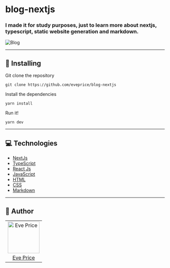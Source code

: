 # blog-nextjs

### I made it for study purposes, just to learn more about nextjs, typescript, static website generation and markdown.

![Blog](https://github.com/eveprice/blog-nextjs/blob/main/Animation.gif)

---

## 💾 Installing 

Git clone the repository

```
git clone https://github.com/eveprice/blog-nextjs
```

Install the dependencies

```
yarn install
```
    
Run it!
```
yarn dev
```
---

## 💻 Technologies

- [NextJs](https://nextjs.org)
- [TypeScript](https://www.typescriptlang.org)
- [React Js](https://developer.mozilla.org/en-US/docs/Web/API/Fetch_API)
- [JavaScript](https://www.javascript.com/)
- [HTML](https://html.spec.whatwg.org/multipage/)
- [CSS](https://devdocs.io/css/)
- [Markdown](https://daringfireball.net/projects/markdown/)

---

## 📖 Author
<table>
  <tr>
    <td  align=center>
        <img src="https://avatars.githubusercontent.com/u/90803853?v=4" width="100px" alt="Eve Price">
        <a href="https://github.com/eveprice">
          <br>
            Eve Price
          </br>
        </a>
    </td>
  </tr>
</table>
